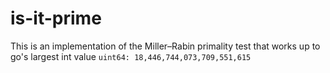 # is-it-prime
This is an implementation of the Miller–Rabin primality test that works up to go's largest int value `uint64: 18,446,744,073,709,551,615`
